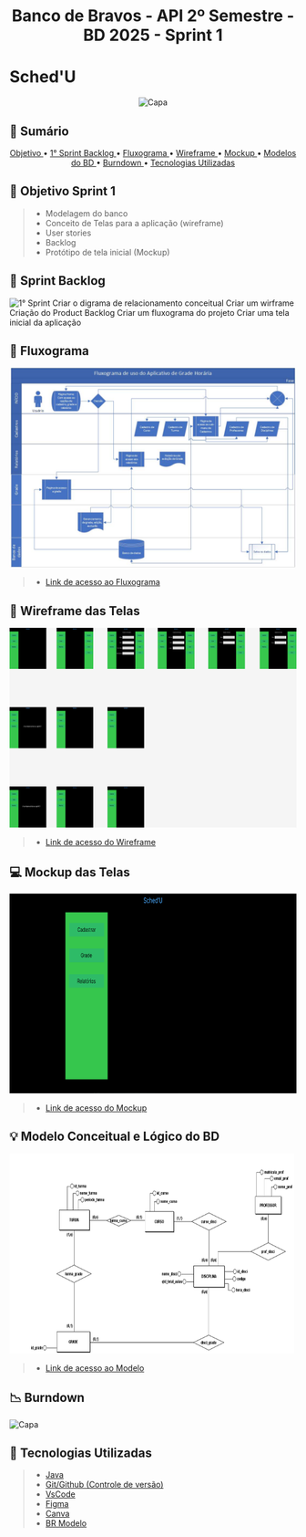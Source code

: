# <p align = "center"> Banco de Bravos - API 2º Semestre - BD 2025 - Sprint 1

# Sched'U

<p align = "center"><img src="https://github.com/Banco-de-Bravos/Schedu/" alt="Capa" style="width:600px;height:350px;"></p>

## 📌 Sumário
<p align="center">
  <a href ="#dart-objetivo-sprint-1"> Objetivo </a>  •
  <a href="#date-sprint-backlog"> 1° Sprint Backlog </a> •
  <a href ="#pencil-fluxograma"> Fluxograma </a>  •
  <a href="#electric_plug-wireframe-das-telas"> Wireframe </a> • 
  <a href="#computer-mockup-das-telas"> Mockup </a> •
  <a href="#bulb-modelo-conceitual-e-lógico-do-bd"> Modelos do BD </a> •
  <a href="#chart_with_downwards_trend-burndown"> Burndown </a> •
  <a href="#bookmark-tecnologias-utilizadas"> Tecnologias Utilizadas </a>
</p>

## :dart: Objetivo Sprint 1
> * Modelagem do banco
> * Conceito de Telas para a aplicação (wireframe)
> * User stories
> * Backlog
> * Protótipo de tela inicial (Mockup)


## :date: Sprint Backlog
![1° Sprint Criar o digrama de relacionamento conceitual Criar um wirframe Criação do Product Backlog Criar um fluxograma do projeto Criar uma tela inicial da aplicação](https://github.com/Banco-de-Bravos/Schedu/)


## :pencil: Fluxograma
<p><img src="https://github.com/Banco-de-Bravos/Schedu/blob/sprint-1/Documentacao/Fluxograma.jpg" alt="Capa" style="width:600px;height:350px;"></p>

> * [Link de acesso ao Fluxograma](https://github.com/Banco-de-Bravos/Schedu/blob/sprint-1/Documentacao/)


## :electric_plug: Wireframe das Telas
<p><img src="https://github.com/Banco-de-Bravos/Schedu/blob/sprint-1/Documentacao/Wireframe.png" alt="Wireframe" style="width:650px;height:350px;"></p>

> * [Link de acesso do Wireframe](https://github.com/Banco-de-Bravos/Schedu/blob/sprint-1/Documentacao/)


## :computer: Mockup das Telas
<p><img src="https://github.com/Banco-de-Bravos/Schedu/blob/sprint-1/Documentacao/Mockup.gif" alt="Capa" style="width:600px;height:350px;"></p>

> * [Link de acesso do Mockup](https://github.com/Banco-de-Bravos/Schedu/blob/sprint-1/Documentacao/)


## :bulb: Modelo Conceitual e Lógico do BD
<p><img src="https://github.com/Banco-de-Bravos/Schedu/blob/sprint-1/Documentacao/modelagem_banco_schedu.png" alt="Capa" style="width:500px;height:350px;"></p>

> * [Link de acesso ao Modelo](https://github.com/Banco-de-Bravos/Schedu/blob/sprint-1/Documentacao/)


## :chart_with_downwards_trend: Burndown
<p><img src="https://github.com/Banco-de-Bravos/Schedu/" alt="Capa" style="width:600px;height:350px;"></p>


## :bookmark: Tecnologias Utilizadas
> * [Java](https://www.java.com/pt-BR/)
> * [Git/Github (Controle de versão)](https://github.com/)
> * [VsCode](https://code.visualstudio.com/)
> * [Figma](https://www.figma.com/)
> * [Canva](https://www.canva.com/)
> * [BR Modelo](https://app.brmodeloweb.com/)



